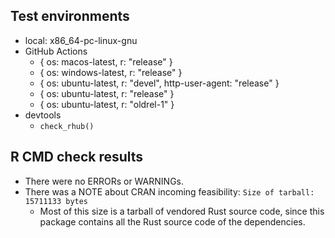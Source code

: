 ## Test environments

- local: x86_64-pc-linux-gnu
- GitHub Actions
  - { os: macos-latest, r: "release" }
  - { os: windows-latest, r: "release" }
  - { os: ubuntu-latest, r: "devel", http-user-agent: "release" }
  - { os: ubuntu-latest, r: "release" }
  - { os: ubuntu-latest, r: "oldrel-1" }
- devtools
  - `check_rhub()`

## R CMD check results

- There were no ERRORs or WARNINGs.
- There was a NOTE about CRAN incoming feasibility: `Size of tarball: 15711133 bytes`
  - Most of this size is a tarball of vendored Rust source code,
    since this package contains all the Rust source code of the dependencies.
